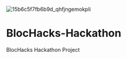 ![15b6c5f7fb6b9d_qhfjngemokpli](https://user-images.githubusercontent.com/40649220/48655829-64596780-e9ea-11e8-9a07-1fb315e8f612.png)

# BlocHacks-Hackathon
BlocHacks Hackathon Project
